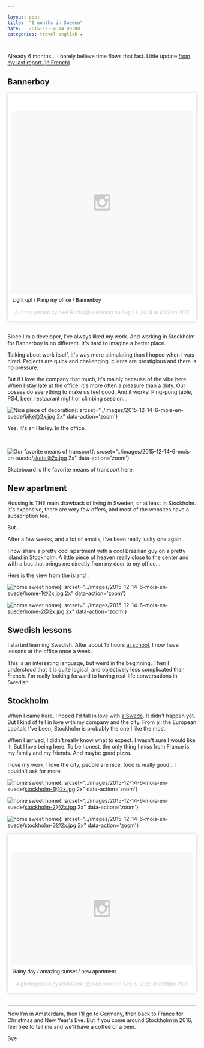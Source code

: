 ```yaml
---

layout: post
title:  "6 months in Sweden"
date:   2015-12-14 14:00:00
categories: travel english ★

---
```


Already 6 months… I barely believe time flows that fast. Little update [from my last report (in French)](http://axelrock.fr/un-mois-en-suede/).

## Bannerboy

<blockquote class="instagram-media" data-instgrm-captioned data-instgrm-version="6" style=" background:#FFF; border:0; border-radius:3px; box-shadow:0 0 1px 0 rgba(0,0,0,0.5),0 1px 10px 0 rgba(0,0,0,0.15); margin: 1px; max-width:658px; padding:0; width:99.375%; width:-webkit-calc(100% - 2px); width:calc(100% - 2px);"><div style="padding:8px;"> <div style=" background:#F8F8F8; line-height:0; margin-top:40px; padding:50.0% 0; text-align:center; width:100%;"> <div style=" background:url(data:image/png;base64,iVBORw0KGgoAAAANSUhEUgAAACwAAAAsCAMAAAApWqozAAAAGFBMVEUiIiI9PT0eHh4gIB4hIBkcHBwcHBwcHBydr+JQAAAACHRSTlMABA4YHyQsM5jtaMwAAADfSURBVDjL7ZVBEgMhCAQBAf//42xcNbpAqakcM0ftUmFAAIBE81IqBJdS3lS6zs3bIpB9WED3YYXFPmHRfT8sgyrCP1x8uEUxLMzNWElFOYCV6mHWWwMzdPEKHlhLw7NWJqkHc4uIZphavDzA2JPzUDsBZziNae2S6owH8xPmX8G7zzgKEOPUoYHvGz1TBCxMkd3kwNVbU0gKHkx+iZILf77IofhrY1nYFnB/lQPb79drWOyJVa/DAvg9B/rLB4cC+Nqgdz/TvBbBnr6GBReqn/nRmDgaQEej7WhonozjF+Y2I/fZou/qAAAAAElFTkSuQmCC); display:block; height:44px; margin:0 auto -44px; position:relative; top:-22px; width:44px;"></div></div> <p style=" margin:8px 0 0 0; padding:0 4px;"> <a href="https://www.instagram.com/p/6Pd2iFjU_M/" style=" color:#000; font-family:Arial,sans-serif; font-size:14px; font-style:normal; font-weight:normal; line-height:17px; text-decoration:none; word-wrap:break-word;" target="_blank">Light up! / Pimp my office / Bannerboy</a></p> <p style=" color:#c9c8cd; font-family:Arial,sans-serif; font-size:14px; line-height:17px; margin-bottom:0; margin-top:8px; overflow:hidden; padding:8px 0 7px; text-align:center; text-overflow:ellipsis; white-space:nowrap;">A photo posted by Axel Rock (@axel.rock) on <time style=" font-family:Arial,sans-serif; font-size:14px; line-height:17px;" datetime="2015-08-11T11:37:20+00:00">Aug 11, 2015 at 4:37am PDT</time></p></div></blockquote> <script async defer src="//platform.instagram.com/en_US/embeds.js"></script><br/>

Since I'm a developer, I've always liked my work. And working in Stockholm for Bannerboy is no different. It's hard to imagine a better place.

Talking about work itself, it's way more stimulating than I hoped when I was hired. Projects are quick and challenging, clients are prestigious and there is no pressure.

But if I love the company that much, it's mainly because of the vibe here. When I stay late at the office, it's more often a pleasure than a duty. Our bosses do everything to make us feel good. And it works! Ping-pong table, PS4, beer, restaurant night or climbing session...

![Nice piece of decoration](../images/2015-12-14-6-mois-en-suede/bike.jpg){: srcset="../images/2015-12-14-6-mois-en-suede/bike@2x.jpg 2x" data-action='zoom'}

<p class="center">Yes. It's an Harley. In the office.</p>
<br/>

![Our favorite means of transport](../images/2015-12-14-6-mois-en-suede/skate.jpg){: srcset="../images/2015-12-14-6-mois-en-suede/skate@2x.jpg 2x" data-action='zoom'}

<p class="center">Skateboard is the favorite means of transport here.</p>

## New apartment

Housing is THE main drawback of living in Sweden, or at least in Stockholm. It's expensive, there are very few offers, and most of the websites have a subscription fee.

But… 

After a few weeks, and a lot of emails, I've been really lucky one again.

I now share a pretty cool apartment with a cool Brazilian guy on a pretty island in Stockholm. A little piece of heaven really close to the center and with a bus that brings me directly from my door to my office…

Here is the view from the island :

![home sweet home](../images/2015-12-14-6-mois-en-suede/home-1.jpg){: srcset="../images/2015-12-14-6-mois-en-suede/home-1@2x.jpg 2x" data-action='zoom'}

![home sweet home](../images/2015-12-14-6-mois-en-suede/home-2.jpg){: srcset="../images/2015-12-14-6-mois-en-suede/home-2@2x.jpg 2x" data-action='zoom'}

## Swedish lessons

I started learning Swedish. After about 15 hours [at school](https://en.wikipedia.org/wiki/Swedish_for_immigrants), I now have lessons at the office once a week.

This is an interesting language, but weird in the beginning. Then I understood that it is quite logical, and objectively less complicated than French. I'm really looking forward to having real-life conversations in Swedish.

## Stockholm

When I came here, I hoped I'd fall in love with [a Swede](http://i.skyrock.net/5581/58515581/pics/2642954474_small_1.jpg). It didn't happen yet. But I kind of fell in love with my company and the city. From all the European capitals I've been, Stockholm is probably the one I like the most.

When I arrived, I didn't really know what to expect. I wasn't sure I would like it. But I love being here. To be honest, the only thing I miss from France is my family and my friends. And maybe good pizza.

I love my work, I love the city, people are nice, food is really good… I couldn't ask for more.


![home sweet home](../images/2015-12-14-6-mois-en-suede/stockholm-1.jpg){: srcset="../images/2015-12-14-6-mois-en-suede/stockholm-1@2x.jpg 2x" data-action='zoom'}

![home sweet home](../images/2015-12-14-6-mois-en-suede/stockholm-2.jpg){: srcset="../images/2015-12-14-6-mois-en-suede/stockholm-2@2x.jpg 2x" data-action='zoom'}

![home sweet home](../images/2015-12-14-6-mois-en-suede/stockholm-3.jpg){: srcset="../images/2015-12-14-6-mois-en-suede/stockholm-3@2x.jpg 2x" data-action='zoom'}

<blockquote class="instagram-media" data-instgrm-captioned data-instgrm-version="6" style=" background:#FFF; border:0; border-radius:3px; box-shadow:0 0 1px 0 rgba(0,0,0,0.5),0 1px 10px 0 rgba(0,0,0,0.15); margin: 1px; max-width:658px; padding:0; width:99.375%; width:-webkit-calc(100% - 2px); width:calc(100% - 2px);"><div style="padding:8px;"> <div style=" background:#F8F8F8; line-height:0; margin-top:40px; padding:31.1111111111% 0; text-align:center; width:100%;"> <div style=" background:url(data:image/png;base64,iVBORw0KGgoAAAANSUhEUgAAACwAAAAsCAMAAAApWqozAAAAGFBMVEUiIiI9PT0eHh4gIB4hIBkcHBwcHBwcHBydr+JQAAAACHRSTlMABA4YHyQsM5jtaMwAAADfSURBVDjL7ZVBEgMhCAQBAf//42xcNbpAqakcM0ftUmFAAIBE81IqBJdS3lS6zs3bIpB9WED3YYXFPmHRfT8sgyrCP1x8uEUxLMzNWElFOYCV6mHWWwMzdPEKHlhLw7NWJqkHc4uIZphavDzA2JPzUDsBZziNae2S6owH8xPmX8G7zzgKEOPUoYHvGz1TBCxMkd3kwNVbU0gKHkx+iZILf77IofhrY1nYFnB/lQPb79drWOyJVa/DAvg9B/rLB4cC+Nqgdz/TvBbBnr6GBReqn/nRmDgaQEej7WhonozjF+Y2I/fZou/qAAAAAElFTkSuQmCC); display:block; height:44px; margin:0 auto -44px; position:relative; top:-22px; width:44px;"></div></div> <p style=" margin:8px 0 0 0; padding:0 4px;"> <a href="https://www.instagram.com/p/7Tb2QxjU14/" style=" color:#000; font-family:Arial,sans-serif; font-size:14px; font-style:normal; font-weight:normal; line-height:17px; text-decoration:none; word-wrap:break-word;" target="_blank">Rainy day / amazing sunset / new apartment</a></p> <p style=" color:#c9c8cd; font-family:Arial,sans-serif; font-size:14px; line-height:17px; margin-bottom:0; margin-top:8px; overflow:hidden; padding:8px 0 7px; text-align:center; text-overflow:ellipsis; white-space:nowrap;">A photo posted by Axel Rock (@axel.rock) on <time style=" font-family:Arial,sans-serif; font-size:14px; line-height:17px;" datetime="2015-09-06T21:08:11+00:00">Sep 6, 2015 at 2:08pm PDT</time></p></div></blockquote> <script async defer src="//platform.instagram.com/en_US/embeds.js"></script>

<br/>

___

Now I'm in Amsterdam, then I'll go to Germany, then back to France for Christmas and New Year's Eve. But if you come around Stockholm in 2016, feel free to tell me and we'll have a coffee or a beer.

Bye
